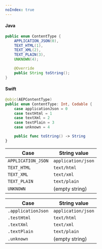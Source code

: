 ```yaml
---
noIndex: true
---
```


<Variant platform="android" function="enum" repeat="2"/>

#### Java

```java
public enum ContentType {
    APPLICATION_JSON(0),
    TEXT_HTML(1),
    TEXT_XML(2),
    TEXT_PLAIN(3),
    UNKNOWN(4);

    @Override
    public String toString();
}
```

<Variant platform="ios" function="enum" repeat="2"/>

#### Swift

```swift
@objc(AEPContentType)
public enum ContentType: Int, Codable {
    case applicationJson = 0
    case textHtml = 1
    case textXml = 2
    case textPlain = 3
    case unknown = 4

    public func toString() -> String
}
```

<Variant platform="android" function="string-values" repeat="1"/>

| Case | String value |
| ---- | ------------ |
| `APPLICATION_JSON` | `application/json` |
| `TEXT_HTML` | `text/html` |
| `TEXT_XML` | `text/xml` |
| `TEXT_PLAIN` | `text/plain` |
| `UNKNOWN` | (empty string) |

<Variant platform="ios" function="string-values" repeat="1"/>

| Case | String value |
| ---- | ------------ |
| `.applicationJson` | `application/json` |
| `.testHtml` | `text/html` |
| `.textXml` | `text/xml` |
| `.textPlain` | `text/plain` |
| `.unknown` | (empty string) |
